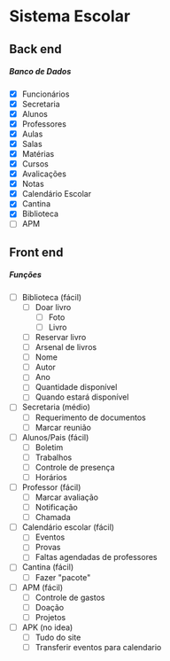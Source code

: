 Sistema Escolar
===

## Back end
##### Banco de Dados
- [x] Funcionários
- [x] Secretaria
- [x] Alunos
- [x] Professores
- [x] Aulas
- [x] Salas
- [x] Matérias
- [x] Cursos
- [x] Avalicações
- [x] Notas
- [x] Calendário Escolar
- [x] Cantina
- [x] Biblioteca
- [ ] APM

## Front end
##### Funções
- [ ] Biblioteca (fácil)
	- [ ] Doar livro
		- [ ] Foto
		- [ ] Livro
	- [ ] Reservar livro
	- [ ] Arsenal de livros
  	- [ ] Nome
  	- [ ] Autor
  	- [ ] Ano
  	- [ ] Quantidade disponível
  	- [ ] Quando estará disponível
- [ ] Secretaria (médio)
  - [ ] Requerimento de documentos
  - [ ] Marcar reunião
- [ ] Alunos/Pais (fácil)
  - [ ] Boletim
  - [ ] Trabalhos
  - [ ] Controle de presença
  - [ ] Horários
- [ ] Professor (fácil)
  - [ ] Marcar avaliação
  - [ ] Notificação
  - [ ] Chamada
- [ ] Calendário escolar (fácil)
  - [ ] Eventos
  - [ ] Provas
  - [ ] Faltas agendadas de professores
- [ ] Cantina (fácil)
	- [ ] Fazer "pacote"
- [ ] APM (fácil)
  - [ ] Controle de gastos
  - [ ] Doação
  - [ ] Projetos
- [ ] APK (no idea)
	- [ ] Tudo do site
	- [ ] Transferir eventos para calendario
